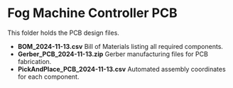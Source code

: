 # Fog Machine Controller PCB

This folder holds the PCB design files.

- **BOM_2024-11-13.csv**
  Bill of Materials listing all required components.
- **Gerber_PCB_2024-11-13.zip**
  Gerber manufacturing files for PCB fabrication.
- **PickAndPlace_PCB_2024-11-13.csv**
  Automated assembly coordinates for each component.
